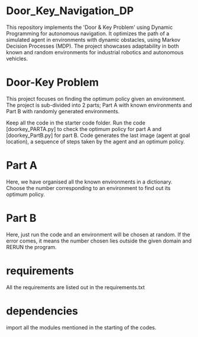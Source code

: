 # Door_Key_Navigation_DP
This repository implements the 'Door &amp; Key Problem' using Dynamic Programming for autonomous navigation. It optimizes the path of a simulated agent in environments with dynamic obstacles, using Markov Decision Processes (MDP). The project showcases adaptability in both known and random environments for industrial robotics and autonomous vehicles. 

# Door-Key Problem
This project focuses on finding the optimum policy given an environment. The project
is sub-divided into 2 parts; Part A with known environments and Part B with randomly generated environments.

Keep all the code in the starter code folder. Run the code [doorkey_PARTA.py] to check the optimum policy for part A and [doorkey_PartB.py] for part B. Code generates the last image (agent at goal location), a sequence of steps taken by the agent and an optimum policy.

# Part A
Here, we have organised all the known environments in a dictionary. Choose the number corresponding to an environment to find out its optimum policy. 

# Part B
Here, just run the code and an environment will be chosen at random. If the error comes, it means the number chosen lies outside the given domain and RERUN the program.

# requirements
All the requirements are listed out in the requirements.txt

# dependencies
import all the modules mentioned in the starting of the codes.
